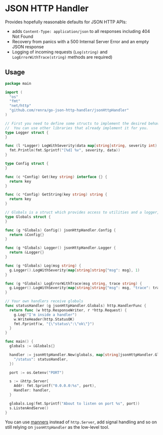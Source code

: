 # JSON HTTP Handler

Provides hopefully reasonable defaults for JSON HTTP APIs:

* adds `Content-Type: application/json` to all responses including 404 Not Found
* Recovery from panics with a 500 Internal Server Error and an empty JSON response
* Logging of incoming requests (`Log(string)` and `LogErrorWithTrace(string)` methods are required)

## Usage

```go
package main

import (
  "os"
  "fmt"
  "net/http"
  "github.com/renra/go-json-http-handler/jsonHttpHandler"
)

// First you need to define some structs to implement the desired behaviour.
//  You can use other libraries that already implement it for you.
type Logger struct {
}

func (l *Logger) LogWithSeverity(data map[string]string, severity int) {
  fmt.Println(fmt.Sprintf("[%d] %v", severity, data))
}

type Config struct {
}

func (c *Config) Get(key string) interface {} {
  return key
}

func (c *Config) GetString(key string) string {
  return key
}

// Globals is a struct which provides access to utilities and a logger, it is eventually passed down to handlers
type Globals struct {
}

func (g *Globals) Config() jsonHttpHandler.Config {
  return &Config{}
}

func (g *Globals) Logger() jsonHttpHandler.Logger {
  return &Logger{}
}

func (g *Globals) Log(msg string) {
  g.Logger().LogWithSeverity(map[string]string{"msg": msg}, 1)
}

func (g *Globals) LogErrorWithTrace(msg string, trace string) {
  g.Logger().LogWithSeverity(map[string]string{"msg": msg, "trace": trace}, 0)
}

// Your own handlers receive globals
func statusHandler (g jsonHttpHandler.Globals) http.HandlerFunc {
  return func (w http.ResponseWriter, r *http.Request) {
    g.Log("I'm inside a handler")
    w.WriteHeader(http.StatusOK)
    fmt.Fprintf(w, "{\"status\":\"ok\"}")
  }
}

func main() {
  globals := &Globals{}

  handler := jsonHttpHandler.New(globals, map[string]jsonHttpHandler.GlobalsReceivingHandlerFunc{
    "/status": statusHandler,
  })

  port := os.Getenv("PORT")

  s := &http.Server{
    Addr: fmt.Sprintf("0.0.0.0:%s", port),
    Handler: handler,
  }

  globals.Log(fmt.Sprintf("About to listen on port %s", port))
  s.ListenAndServe()
}
```

You can use [manners](https://github.com/braintree/manners) instead of `http.Server`, add signal handling and so on still relying on `jsonHttpHandler` as the low-level tool.


